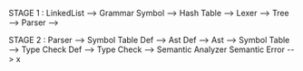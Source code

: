 STAGE 1 : LinkedList --> Grammar Symbol --> Hash Table --> Lexer --> Tree --> Parser --> 

STAGE 2 : Parser --> Symbol Table Def --> Ast Def --> Ast --> Symbol Table --> Type Check Def --> Type Check --> Semantic Analyzer
          Semantic Error --> x
